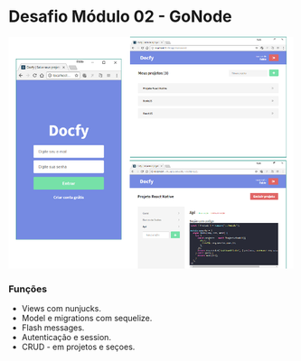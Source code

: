 # Desafio Módulo 02 - GoNode

![](https://github.com/fabioindaiatuba/gonode-desafio-02/raw/master/telas/tela1.png)

### Funções

- Views com nunjucks.
- Model e migrations com sequelize.
- Flash messages.
- Autenticação e session.
- CRUD - em projetos e seçoes.

